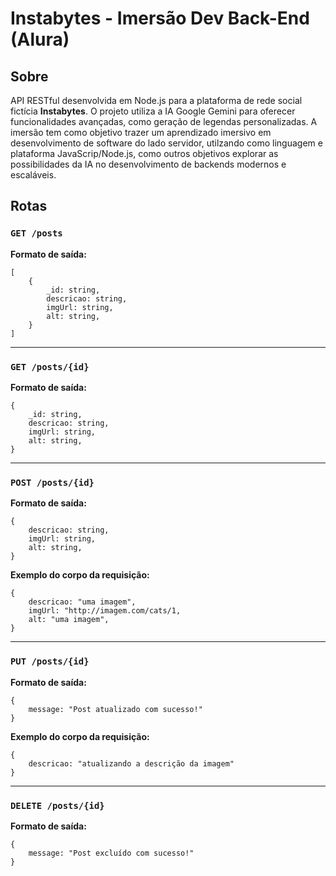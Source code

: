 # Instabytes - Imersão Dev Back-End (Alura)

## Sobre
API RESTful desenvolvida em Node.js para a plataforma de rede social fictícia **Instabytes**. O projeto utiliza a IA Google Gemini para oferecer funcionalidades avançadas, como geração de legendas personalizadas. A imersão tem como objetivo trazer um aprendizado imersivo em desenvolvimento de software do lado servidor, utilzando como linguagem e plataforma JavaScrip/Node.js, como outros objetivos explorar as possibilidades da IA no desenvolvimento de backends modernos e escaláveis.


## Rotas
### `GET /posts`
**Formato de saída:**
```
[
    {
        _id: string,
        descricao: string,
        imgUrl: string,
        alt: string,
    }
]
```
---

### `GET /posts/{id}` 
**Formato de saída:**
```
{
    _id: string,
    descricao: string,
    imgUrl: string,
    alt: string,
}
```
---

### `POST /posts/{id}`
**Formato de saída:**
```
{
    descricao: string,
    imgUrl: string,
    alt: string,
}
```
**Exemplo do corpo da requisição:**
```
{
    descricao: "uma imagem",
    imgUrl: "http://imagem.com/cats/1,
    alt: "uma imagem",
}
```
---

### `PUT /posts/{id}`
**Formato de saída:**
```
{
    message: "Post atualizado com sucesso!"
}
```
**Exemplo do corpo da requisição:**
```
{
    descricao: "atualizando a descrição da imagem"
}
```
---

### `DELETE /posts/{id}`
**Formato de saída:**
```
{
    message: "Post excluído com sucesso!"
}
```
